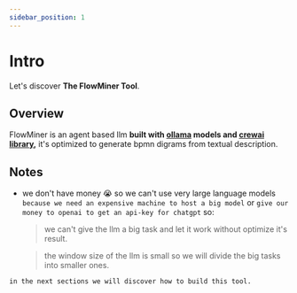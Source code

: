 ```yaml
---
sidebar_position: 1
---
```


# Intro

Let's discover **The FlowMiner Tool**.

## Overview

FlowMiner is an agent based llm **built with **[ollama](https://ollama.com/)** models and **[crewai library](https://github.com/joaomdmoura/CrewAI)**,** it's optimized to generate bpmn digrams from textual description.

## Notes

- we don't have money 😭 so we can't use very large language models `because we need an expensive machine to host a big model` or `give our money to openai to get an api-key for chatgpt` so:

  > we can't give the llm a big task and let it work without optimize it's result.

  > the window size of the llm is small so we will divide the big tasks into smaller ones.

`in the next sections we will discover how to build this tool.`

<!--
### What you'll need

- [Node.js](https://nodejs.org/en/download/) version 18.0 or above:
  - When installing Node.js, you are recommended to check all checkboxes related to dependencies. -->
<!--
## Generate a new site

Generate a new Docusaurus site using the **classic template**.

The classic template will automatically be added to your project after you run the command:

```bash
npm init docusaurus@latest my-website classic
```

You can type this command into Command Prompt, Powershell, Terminal, or any other integrated terminal of your code editor.

The command also installs all necessary dependencies you need to run Docusaurus. -->

<!--
## Start your site

Run the development server:

```bash
cd my-website
npm run start
```

The `cd` command changes the directory you're working with. In order to work with your newly created Docusaurus site, you'll need to navigate the terminal there.

The `npm run start` command builds your website locally and serves it through a development server, ready for you to view at http://localhost:3000/.

Open `docs/intro.md` (this page) and edit some lines: the site **reloads automatically** and displays your changes. -->
